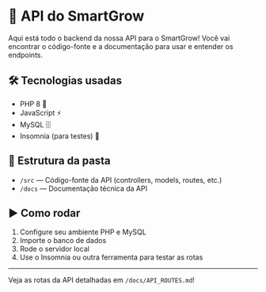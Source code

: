 # 🚀 API do SmartGrow

Aqui está todo o backend da nossa API para o SmartGrow! Você vai encontrar o código-fonte e a documentação para usar e entender os endpoints.

## 🛠️ Tecnologias usadas

- PHP 8 🐘  
- JavaScript ⚡  
- MySQL 🗄️  
- Insomnia (para testes) 🧪

## 📂 Estrutura da pasta

- `/src` — Código-fonte da API (controllers, models, routes, etc.)  
- `/docs` — Documentação técnica da API

## ▶️ Como rodar

1. Configure seu ambiente PHP e MySQL  
2. Importe o banco de dados  
3. Rode o servidor local  
4. Use o Insomnia ou outra ferramenta para testar as rotas

---

Veja as rotas da API detalhadas em `/docs/API_ROUTES.md`!
